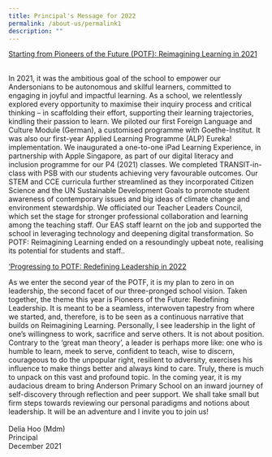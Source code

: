 ```yaml
---
title: Principal's Message for 2022
permalink: /about-us/permalink1
description: ""
---
```


<div class="">
<p class=""><u class=""><span class="" lang="EN-SG">Starting from Pioneers of the Future (POTF): Reimagining Learning in 2021</span></u></p>
</div>
<div>&nbsp;</div>
<div class="lo_main_mid">
<div class="content_area">
<div class="mid mCustomScrollbar _mCS_1">
<div id="mCSB_1" class="mCustomScrollBox mCS-rounded-dark mCSB_vertical mCSB_inside" tabindex="0">
<div id="mCSB_1_container" class="mCSB_container" dir="ltr">
<div class="pagecontent_box">
<div id="_ptod_49215" class="description ive_editable ive_ptod ive_content">
<div>In 2021, it was the ambitious goal of the school to empower our Andersonians to be autonomous and skilful learners, committed to engaging in joyful and impactful learning. As a school, we relentlessly explored every opportunity to maximise their inquiry process and critical thinking – in scaffolding their effort, supporting their learning trajectories, kindling their passion to learn. We piloted our first Foreign Language and Culture Module (German), a customised programme with Goethe-Institut. It was also our first-year Applied Learning Programme (ALP) Eureka! implementation. We inaugurated a one-to-one iPad Learning Experience, in partnership with Apple Singapore, as part of our digital literacy and inclusion programme for our P4 (2021) classes. We completed TRANSIT-in-class with PSB with our students achieving very favourable outcomes. Our STEM and CCE curricula further streamlined as they incorporated Citizen Science and the UN Sustainable Development Goals to promote student awareness of contemporary issues and big ideas of climate change and environment stewardship. We officiated our Teacher Leaders Council, which set the stage for stronger professional collaboration and learning among the teaching staff. Our EAS staff learnt on the job and supported the school in leveraging technology and deepening digital transformation. So POTF: Reimagining Learning ended on a resoundingly upbeat note, realising its potential for students and staff..&nbsp;</div>
	<p class=""><u class=""><span class="" lang="EN-SG">‘Progressing to POTF: Redefining Leadership in 2022</span></u></p>
<div>As we enter the second year of the POTF, it is my plan to zero in on leadership, the second facet of our three-pronged school vision. Taken together, the theme this year is Pioneers of the Future: Redefining Leadership. It is meant to be a seamless, interwoven tapestry from where we started, and, therefore, is to be seen as a continuous narrative that builds on Reimagining Learning. Personally, I see leadership in the light of one’s willingness to work, sacrifice and serve others. It is not about position. Contrary to the ‘great man theory’, a leader is perhaps more like: one who is humble to learn, meek to serve, confident to teach, wise to discern, courageous to do the unpopular right, resilient to adversity, exercises his influence to make things better and always kind to care. Truly, there is much to unpack on this vast and profound topic. In the coming year, it is my audacious dream to bring Anderson Primary School on an inward journey of self-discovery through reflection and peer support. We shall take small but firm steps towards reviewing our personal paradigms and notions about leadership. It will be an adventure and I invite you to join us!&nbsp;</div>
<div>&nbsp;</div>
<div>Delia Hoo (Mdm)</div>
<div>Principal</div>
<div>December 2021</div>
</div>
</div>
</div>
</div>
</div>
</div>
</div>
<div class="footer_area">&nbsp;</div>